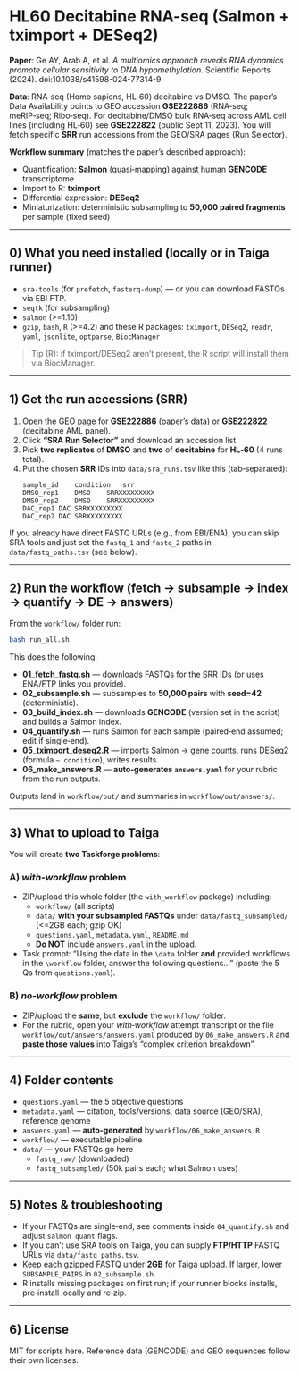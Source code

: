 # HL60 Decitabine RNA-seq (Salmon + tximport + DESeq2)

**Paper**: Ge AY, Arab A, et al. *A multiomics approach reveals RNA dynamics promote cellular sensitivity to DNA hypomethylation*. Scientific Reports (2024). doi:10.1038/s41598-024-77314-9

**Data**: RNA‑seq (Homo sapiens, HL‑60) decitabine vs DMSO. The paper’s Data Availability points to GEO accession **GSE222886** (RNA‑seq; meRIP‑seq; Ribo‑seq). For decitabine/DMSO bulk RNA‑seq across AML cell lines (including HL‑60) see **GSE222822** (public Sept 11, 2023). You will fetch specific **SRR** run accessions from the GEO/SRA pages (Run Selector).

**Workflow summary** (matches the paper’s described approach):
- Quantification: **Salmon** (quasi‑mapping) against human **GENCODE** transcriptome
- Import to R: **tximport**
- Differential expression: **DESeq2**
- Miniaturization: deterministic subsampling to **50,000 paired fragments** per sample (fixed seed)

---

## 0) What you need installed (locally or in Taiga runner)
- `sra-tools` (for `prefetch`, `fasterq-dump`) — or you can download FASTQs via EBI FTP.
- `seqtk` (for subsampling)
- `salmon` (>=1.10)
- `gzip`, `bash`, `R` (>=4.2) and these R packages: `tximport`, `DESeq2`, `readr`, `yaml`, `jsonlite`, `optparse`, `BiocManager`

> Tip (R): if tximport/DESeq2 aren’t present, the R script will install them via BiocManager.

---

## 1) Get the run accessions (SRR)
1. Open the GEO page for **GSE222886** (paper’s data) or **GSE222822** (decitabine AML panel).
2. Click **“SRA Run Selector”** and download an accession list.
3. Pick **two replicates** of **DMSO** and **two** of **decitabine** for **HL‑60** (4 runs total).
4. Put the chosen **SRR** IDs into `data/sra_runs.tsv` like this (tab‑separated):
   ```
   sample_id	condition	srr
   DMSO_rep1	DMSO	SRRXXXXXXXXX
   DMSO_rep2	DMSO	SRRXXXXXXXXX
   DAC_rep1	DAC	SRRXXXXXXXXX
   DAC_rep2	DAC	SRRXXXXXXXXX
   ```

If you already have direct FASTQ URLs (e.g., from EBI/ENA), you can skip SRA tools and just set the `fastq_1` and `fastq_2` paths in `data/fastq_paths.tsv` (see below).

---

## 2) Run the workflow (fetch → subsample → index → quantify → DE → answers)
From the `workflow/` folder run:

```bash
bash run_all.sh
```

This does the following:
- **01_fetch_fastq.sh** — downloads FASTQs for the SRR IDs (or uses ENA/FTP links you provide).
- **02_subsample.sh** — subsamples to **50,000 pairs** with **seed=42** (deterministic).
- **03_build_index.sh** — downloads **GENCODE** (version set in the script) and builds a Salmon index.
- **04_quantify.sh** — runs Salmon for each sample (paired‑end assumed; edit if single‑end).
- **05_tximport_deseq2.R** — imports Salmon -> gene counts, runs DESeq2 (formula `~ condition`), writes results.
- **06_make_answers.R** — **auto‑generates `answers.yaml`** for your rubric from the run outputs.

Outputs land in `workflow/out/` and summaries in `workflow/out/answers/`.

---

## 3) What to upload to Taiga
You will create **two Taskforge problems**:

### A) *with‑workflow* problem
- ZIP/upload this whole folder (the `with_workflow` package) including:
  - `workflow/` (all scripts)
  - `data/` **with your subsampled FASTQs** under `data/fastq_subsampled/` (<=2GB each; gzip OK)
  - `questions.yaml`, `metadata.yaml`, `README.md`
  - **Do NOT** include `answers.yaml` in the upload.
- Task prompt: “Using the data in the `\data` folder **and** provided workflows in the `\workflow` folder, answer the following questions…” (paste the 5 Qs from `questions.yaml`).

### B) *no‑workflow* problem
- ZIP/upload the **same**, but **exclude** the `workflow/` folder.
- For the rubric, open your *with‑workflow* attempt transcript or the file `workflow/out/answers/answers.yaml` produced by `06_make_answers.R` and **paste those values** into Taiga’s “complex criterion breakdown”.

---

## 4) Folder contents
- `questions.yaml` — the 5 objective questions
- `metadata.yaml` — citation, tools/versions, data source (GEO/SRA), reference genome
- `answers.yaml` — **auto‑generated** by `workflow/06_make_answers.R`
- `workflow/` — executable pipeline
- `data/` — your FASTQs go here
   - `fastq_raw/` (downloaded)
   - `fastq_subsampled/` (50k pairs each; what Salmon uses)

---

## 5) Notes & troubleshooting
- If your FASTQs are single‑end, see comments inside `04_quantify.sh` and adjust `salmon quant` flags.
- If you can’t use SRA tools on Taiga, you can supply **FTP/HTTP** FASTQ URLs via `data/fastq_paths.tsv`.
- Keep each gzipped FASTQ under **2GB** for Taiga upload. If larger, lower `SUBSAMPLE_PAIRS` in `02_subsample.sh`.
- R installs missing packages on first run; if your runner blocks installs, pre‑install locally and re‑zip.

---

## 6) License
MIT for scripts here. Reference data (GENCODE) and GEO sequences follow their own licenses.
